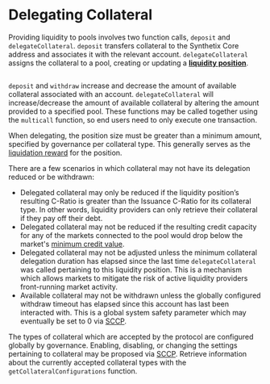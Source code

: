# Delegating Collateral

Providing liquidity to pools involves two function calls, `deposit` and `delegateCollateral`. `deposit` transfers collateral to the Synthetix Core address and associates it with the relevant account. `delegateCollateral` assigns the collateral to a pool, creating or updating a [**liquidity position**](../liquidity-positions/).

<figure><img src="../../.gitbook/assets/V3_Docs_Diagram_02.png" alt=""><figcaption></figcaption></figure>

`deposit` and `withdraw` increase and decrease the amount of available collateral associated with an account. `delegateCollateral` will increase/decrease the amount of available collateral by altering the amount provided to a specified pool. These functions may be called together using the `multicall` function, so end users need to only execute one transaction.

When delegating, the position size must be greater than a minimum amount, specified by governance per collateral type. This generally serves as the [liquidation reward](../liquidity-positions/position-liquidations.md) for the position.

There are a few scenarios in which collateral may not have its delegation reduced or be withdrawn:

* Delegated collateral may only be reduced if the liquidity position’s resulting C-Ratio is greater than the Issuance C-Ratio for its collateral type. In other words, liquidity providers can only retrieve their collateral if they pay off their debt.
* Delegated collateral may not be reduced if the resulting credit capacity for any of the markets connected to the pool would drop below the market's [minimum credit value](../../for-derivatives-market-builders/integrating-synthetix.md).
* Delegated collateral may not be adjusted unless the minimum collateral delegation duration has elapsed since the last time `delegateCollateral` was called pertaining to this liquidity position. This is a mechanism which allows markets to mitigate the risk of active liquidity providers front-running market activity.
* Available collateral may not be withdrawn unless the globally configured withdraw timeout has elapsed since this account has last been interacted with. This is a global system safety parameter which may eventually be set to 0 via [SCCP](https://sips.synthetix.io/all-sccp/).

The types of collateral which are accepted by the protocol are configured globally by governance. Enabling, disabling, or changing the settings pertaining to collateral may be proposed via [SCCP](https://sips.synthetix.io/all-sccp/). Retrieve information about the currently accepted collateral types with the `getCollateralConfigurations` function.
